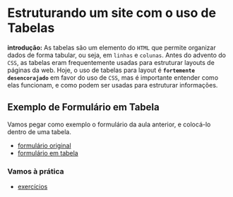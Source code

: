 # Estruturando um site com o uso de Tabelas

**introdução:** As tabelas são um elemento do `HTML` que permite organizar dados de forma tabular, ou seja, em `linhas` e `colunas`. Antes do advento do `CSS`, as tabelas eram frequentemente usadas para estruturar layouts de páginas da web. Hoje, o uso de tabelas para layout é **`fortemente desencorajado`** em favor do uso de `CSS`, mas é importante entender como elas funcionam, e como podem ser usadas para estruturar informações.

## Exemplo de Formulário em Tabela

Vamos pegar como exemplo o formulário da aula anterior, e colocá-lo dentro de uma tabela.

- [formulário original](../Aula%206/Solução/exercicio.html)
- [formulário em tabela](./exemplo.html)

### Vamos à prática

- [exercícios](./Exercícios.md)

